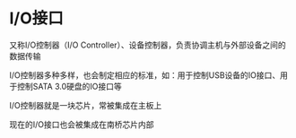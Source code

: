 # I/O接口

又称I/O控制器（I/O Controller）、设备控制器，负责协调主机与外部设备之间的数据传输

I/O控制器多种多样，也会制定相应的标准，如：用于控制USB设备的IO接口、用于控制SATA 3.0硬盘的IO接口等

I/O控制器就是一块芯片，常被集成在主板上

现在的I/O接口也会被集成在南桥芯片内部

